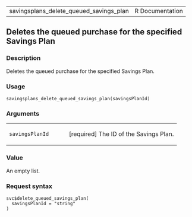 <table style="width: 100%;">
<tbody>
<tr class="odd">
<td>savingsplans_delete_queued_savings_plan</td>
<td style="text-align: right;">R Documentation</td>
</tr>
</tbody>
</table>

## Deletes the queued purchase for the specified Savings Plan

### Description

Deletes the queued purchase for the specified Savings Plan.

### Usage

    savingsplans_delete_queued_savings_plan(savingsPlanId)

### Arguments

<table>
<colgroup>
<col style="width: 35%" />
<col style="width: 65%" />
</colgroup>
<tbody>
<tr class="odd">
<td><code
id="savingsplans_delete_queued_savings_plan_:_savingsPlanId">savingsPlanId</code></td>
<td><p>[required] The ID of the Savings Plan.</p></td>
</tr>
</tbody>
</table>

### Value

An empty list.

### Request syntax

    svc$delete_queued_savings_plan(
      savingsPlanId = "string"
    )
